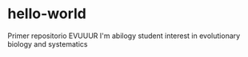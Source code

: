 # hello-world
Primer repositorio EVUUUR
I'm abilogy student interest in evolutionary biology and systematics 
